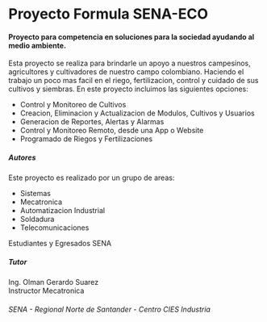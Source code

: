 # Proyecto Formula SENA-ECO

<h4>Proyecto para competencia en soluciones para la sociedad ayudando al medio ambiente.</h4>

<p>
  Esta proyecto se realiza para brindarle un apoyo a nuestros campesinos, agricultores y cultivadores de nuestro campo colombiano. Haciendo el trabajo un poco mas facil en el riego, fertilizacion, control y cuidado de sus cultivos y siembras. En este proyecto incluimos las siguientes opciones:
<ul>
  <li>Control y Monitoreo de Cultivos</li>
  <li>Creacion, Eliminacion y Actualizacion de Modulos, Cultivos y Usuarios</li>
  <li>Generacion de Reportes, Alertas y Alarmas</li>
  <li>Control y Monitoreo Remoto, desde una App o Website</li>
  <li>Programado de Riegos y Fertilizaciones</li>
</ul>
</p>

<h5>Autores</h5>
<p>Este proyecto es realizado por un grupo de areas:
<ul>
  <li>Sistemas</li>
  <li>Mecatronica</li>
  <li>Automatizacion Industrial</li>
  <li>Soldadura</li>
  <li>Telecomunicaciones</li>
</ul>
Estudiantes y Egresados SENA
<h5>Tutor</h5>
Ing. Olman Gerardo Suarez
<br>Instructor Mecatronica
</p>
<h6>SENA - Regional Norte de Santander - Centro CIES Industria</h6>
